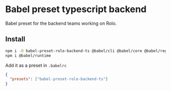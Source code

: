 # Babel preset typescript backend

Babel preset for the backend teams working on Rolo.

## Install

```bash
npm i -D babel-preset-rolo-backend-ts @babel/cli @babel/core @babel/register
npm i @babel/runtime
```

Add it as a preset in `.babelrc`

```json
{
  "presets": ["babel-preset-rolo-backend-ts"]
}
```
